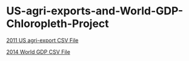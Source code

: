 # US-agri-exports-and-World-GDP-Chloropleth-Project

[2011 US agri-export CSV File](https://github.com/Tobenna-codes/US-agri-exports-and-World-GDP-Chloropleth-Project/blob/main/2011_US_AGRI_Exports)

[2014 World GDP CSV File](2014_World_GDP)